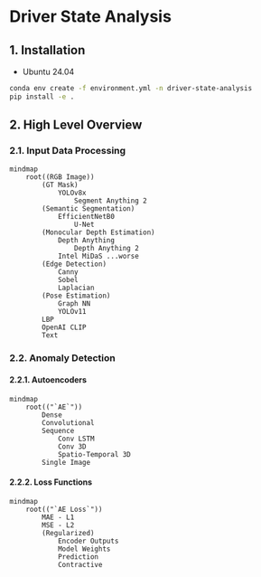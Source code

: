 # Driver State Analysis

## 1. Installation

- Ubuntu 24.04

```bash
conda env create -f environment.yml -n driver-state-analysis
pip install -e .
```

## 2. High Level Overview

### 2.1. Input Data Processing

```mermaid
mindmap
    root((RGB Image))
        (GT Mask)
            YOLOv8x
                Segment Anything 2
        (Semantic Segmentation)
            EfficientNetB0
                U-Net
        (Monocular Depth Estimation)
            Depth Anything
                Depth Anything 2
            Intel MiDaS ...worse
        (Edge Detection)
            Canny
            Sobel
            Laplacian
        (Pose Estimation)
            Graph NN
            YOLOv11
        LBP
        OpenAI CLIP
        Text
```

### 2.2. Anomaly Detection

#### 2.2.1. Autoencoders

```mermaid
mindmap
    root(("`AE`"))
        Dense
        Convolutional
        Sequence
            Conv LSTM
            Conv 3D
            Spatio-Temporal 3D
        Single Image
```

#### 2.2.2. Loss Functions

```mermaid
mindmap
    root(("`AE Loss`"))
        MAE - L1
        MSE - L2
        (Regularized)
            Encoder Outputs
            Model Weights
            Prediction
            Contractive
```
